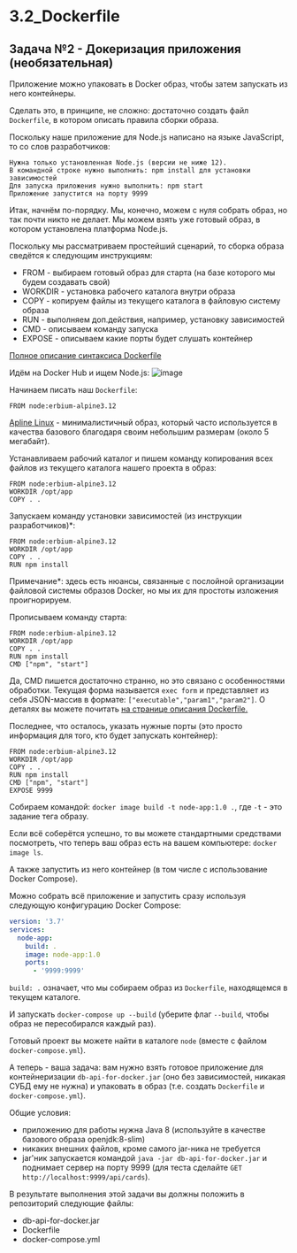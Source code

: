 # 3.2_Dockerfile
## Задача №2 - Докеризация приложения (необязательная)
Приложение можно упаковать в Docker образ, чтобы затем запускать из него контейнеры.

Сделать это, в принципе, не сложно: достаточно создать файл `Dockerfile`, в котором описать правила сборки образа.

Поскольку наше приложение для Node.js написано на языке JavaScript, то со слов разработчиков:

```Компилировать ничего не надо.
Нужна только установленная Node.js (версии не ниже 12).
В командной строке нужно выполнить: npm install для установки зависимостей
Для запуска приложения нужно выполнить: npm start
Приложение запустится на порту 9999
```
Итак, начнём по-порядку. Мы, конечно, можем с нуля собрать образ, но так почти никто не делает. Мы можем взять уже готовый образ, в котором установлена платформа Node.js.

Поскольку мы рассматриваем простейший сценарий, то сборка образа сведётся к следующим инструкциям:

- FROM - выбираем готовый образ для старта (на базе которого мы будем создавать свой)
- WORKDIR - установка рабочего каталога внутри образа
- COPY - копируем файлы из текущего каталога в файловую систему образа
- RUN - выполняем доп.действия, например, установку зависимостей
- CMD - описываем команду запуска
- EXPOSE - описываем какие порты будет слушать контейнер

[Полное описание синтаксиса Dockerfile](https://docs.docker.com/engine/reference/builder/)

Идём на Docker Hub и ищем Node.js:
![image](https://user-images.githubusercontent.com/102648313/186199627-ec09c823-152e-42fe-b427-d49e6fbafb26.png)



Начинаем писать наш `Dockerfile`:
```
FROM node:erbium-alpine3.12
```
[Apline Linux](https://wiki.alpinelinux.org/wiki/Docker) - минималистичный образ, который часто используется в качества базового благодаря своим небольшим размерам (около 5 мегабайт).

Устанавливаем рабочий каталог и пишем команду копирования всех файлов из текущего каталога нашего проекта в образ:
```
FROM node:erbium-alpine3.12
WORKDIR /opt/app
COPY . .
```
Запускаем команду установки зависимостей (из инструкции разработчиков)*:
```
FROM node:erbium-alpine3.12
WORKDIR /opt/app
COPY . .
RUN npm install
```
Примечание*: здесь есть нюансы, связанные с послойной организации файловой системы образов Docker, но мы их для простоты изложения проигнорируем.

Прописываем команду старта:
```
FROM node:erbium-alpine3.12
WORKDIR /opt/app
COPY . .
RUN npm install
CMD ["npm", "start"]
```
Да, CMD пишется достаточно странно, но это связано с особенностями обработки. Текущая форма называется `exec form` и представляет из себя JSON-массив в формате: `["executable","param1","param2"]`. О деталях вы можете почитать [на странице описания Dockerfile.](https://wiki.alpinelinux.org/wiki/Docker)

Последнее, что осталось, указать нужные порты (это просто информация для того, кто будет запускать контейнер):
```
FROM node:erbium-alpine3.12
WORKDIR /opt/app
COPY . .
RUN npm install
CMD ["npm", "start"]
EXPOSE 9999
```
Собираем командой: `docker image build -t node-app:1.0 .`, где `-t` - это задание тега образу.

Если всё соберётся успешно, то вы можете стандартными средствами посмотреть, что теперь ваш образ есть на вашем компьютере: `docker image ls`.

А также запустить из него контейнер (в том числе с использование Docker Compose).

Можно собрать всё приложение и запустить сразу используя следующую конфигурацию Docker Compose:
```yml
version: '3.7'
services:
  node-app:
    build: .
    image: node-app:1.0
    ports:
      - '9999:9999'
 ```
`build: .` означает, что мы собираем образ из `Dockerfile`, находящемся в текущем каталоге.

И запускать `docker-compose up --build` (уберите флаг `--build`, чтобы образ не пересобирался каждый раз).

Готовый проект вы можете найти в каталоге `node` (вместе с файлом `docker-compose.yml`).

А теперь - ваша задача: вам нужно взять готовое приложение для контейнеризации `db-api-for-docker.jar` (оно без зависимостей, никакая СУБД ему не нужна) и упаковать в образ (т.е. создать `Dockerfile` и `docker-compose.yml`).

Общие условия:

- приложению для работы нужна Java 8 (используйте в качестве базового образа openjdk:8-slim)
- никаких внешних файлов, кроме самого jar-ника не требуется
- jar'ник запускается командой `java -jar db-api-for-docker.jar` и поднимает сервер на порту 9999 (для теста сделайте `GET http://localhost:9999/api/cards`).

В результате выполнения этой задачи вы должны положить в репозиторий следующие файлы:

- db-api-for-docker.jar
- Dockerfile
- docker-compose.yml

